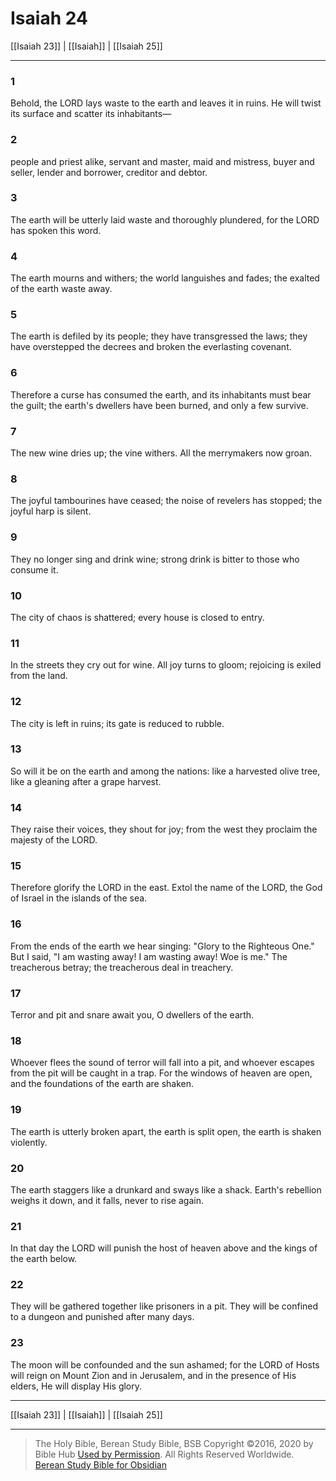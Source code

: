 # Isaiah 24

[[Isaiah 23]] | [[Isaiah]] | [[Isaiah 25]]

---

### 1
Behold, the LORD lays waste to the earth and leaves it in ruins. He will twist its surface and scatter its inhabitants—

### 2
people and priest alike, servant and master, maid and mistress, buyer and seller, lender and borrower, creditor and debtor.

### 3
The earth will be utterly laid waste and thoroughly plundered, for the LORD has spoken this word.

### 4
The earth mourns and withers; the world languishes and fades; the exalted of the earth waste away.

### 5
The earth is defiled by its people; they have transgressed the laws; they have overstepped the decrees and broken the everlasting covenant.

### 6
Therefore a curse has consumed the earth, and its inhabitants must bear the guilt; the earth's dwellers have been burned, and only a few survive.

### 7
The new wine dries up; the vine withers. All the merrymakers now groan.

### 8
The joyful tambourines have ceased; the noise of revelers has stopped; the joyful harp is silent.

### 9
They no longer sing and drink wine; strong drink is bitter to those who consume it.

### 10
The city of chaos is shattered; every house is closed to entry.

### 11
In the streets they cry out for wine. All joy turns to gloom; rejoicing is exiled from the land.

### 12
The city is left in ruins; its gate is reduced to rubble.

### 13
So will it be on the earth and among the nations: like a harvested olive tree, like a gleaning after a grape harvest.

### 14
They raise their voices, they shout for joy; from the west they proclaim the majesty of the LORD.

### 15
Therefore glorify the LORD in the east. Extol the name of the LORD, the God of Israel in the islands of the sea.

### 16
From the ends of the earth we hear singing: "Glory to the Righteous One." But I said, "I am wasting away! I am wasting away! Woe is me." The treacherous betray; the treacherous deal in treachery.

### 17
Terror and pit and snare await you, O dwellers of the earth.

### 18
Whoever flees the sound of terror will fall into a pit, and whoever escapes from the pit will be caught in a trap. For the windows of heaven are open, and the foundations of the earth are shaken.

### 19
The earth is utterly broken apart, the earth is split open, the earth is shaken violently.

### 20
The earth staggers like a drunkard and sways like a shack. Earth's rebellion weighs it down, and it falls, never to rise again.

### 21
In that day the LORD will punish the host of heaven above and the kings of the earth below.

### 22
They will be gathered together like prisoners in a pit. They will be confined to a dungeon and punished after many days.

### 23
The moon will be confounded and the sun ashamed; for the LORD of Hosts will reign on Mount Zion and in Jerusalem, and in the presence of His elders, He will display His glory.

---

[[Isaiah 23]] | [[Isaiah]] | [[Isaiah 25]]

---

> The Holy Bible, Berean Study Bible, BSB
> Copyright &copy;2016, 2020 by Bible Hub
> [Used by Permission](https://berean.bible/terms.htm). All Rights Reserved Worldwide.
> [Berean Study Bible for Obsidian](https://github.com/gapmiss/berean-study-bible-for-obsidian)

